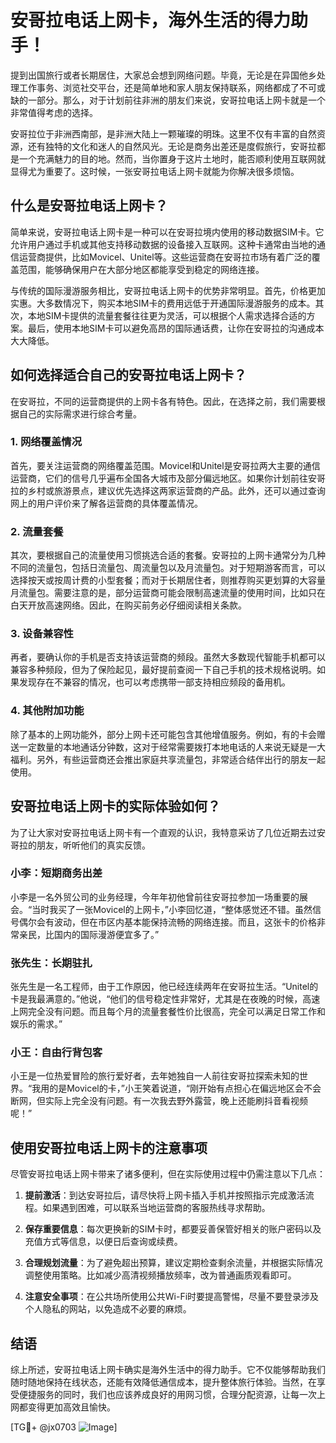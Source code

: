# 安哥拉电话上网卡，海外生活的得力助手！

提到出国旅行或者长期居住，大家总会想到网络问题。毕竟，无论是在异国他乡处理工作事务、浏览社交平台，还是简单地和家人朋友保持联系，网络都成了不可或缺的一部分。那么，对于计划前往非洲的朋友们来说，安哥拉电话上网卡就是一个非常值得考虑的选择。

安哥拉位于非洲西南部，是非洲大陆上一颗璀璨的明珠。这里不仅有丰富的自然资源，还有独特的文化和迷人的自然风光。无论是商务出差还是度假旅行，安哥拉都是一个充满魅力的目的地。然而，当你置身于这片土地时，能否顺利使用互联网就显得尤为重要了。这时候，一张安哥拉电话上网卡就能为你解决很多烦恼。

## 什么是安哥拉电话上网卡？

简单来说，安哥拉电话上网卡是一种可以在安哥拉境内使用的移动数据SIM卡。它允许用户通过手机或其他支持移动数据的设备接入互联网。这种卡通常由当地的通信运营商提供，比如Movicel、Unitel等。这些运营商在安哥拉市场有着广泛的覆盖范围，能够确保用户在大部分地区都能享受到稳定的网络连接。

与传统的国际漫游服务相比，安哥拉电话上网卡的优势非常明显。首先，价格更加实惠。大多数情况下，购买本地SIM卡的费用远低于开通国际漫游服务的成本。其次，本地SIM卡提供的流量套餐往往更为灵活，可以根据个人需求选择合适的方案。最后，使用本地SIM卡可以避免高昂的国际通话费，让你在安哥拉的沟通成本大大降低。

## 如何选择适合自己的安哥拉电话上网卡？

在安哥拉，不同的运营商提供的上网卡各有特色。因此，在选择之前，我们需要根据自己的实际需求进行综合考量。

### 1. 网络覆盖情况

首先，要关注运营商的网络覆盖范围。Movicel和Unitel是安哥拉两大主要的通信运营商，它们的信号几乎遍布全国各大城市及部分偏远地区。如果你计划前往安哥拉的乡村或旅游景点，建议优先选择这两家运营商的产品。此外，还可以通过查询网上的用户评价来了解各运营商的具体覆盖情况。

### 2. 流量套餐

其次，要根据自己的流量使用习惯挑选合适的套餐。安哥拉的上网卡通常分为几种不同的流量包，包括日流量包、周流量包以及月流量包。对于短期游客而言，可以选择按天或按周计费的小型套餐；而对于长期居住者，则推荐购买更划算的大容量月流量包。需要注意的是，部分运营商可能会限制高速流量的使用时间，比如只在白天开放高速网络。因此，在购买前务必仔细阅读相关条款。

### 3. 设备兼容性

再者，要确认你的手机是否支持该运营商的频段。虽然大多数现代智能手机都可以兼容多种频段，但为了保险起见，最好提前查阅一下自己手机的技术规格说明。如果发现存在不兼容的情况，也可以考虑携带一部支持相应频段的备用机。

### 4. 其他附加功能

除了基本的上网功能外，部分上网卡还可能包含其他增值服务。例如，有的卡会赠送一定数量的本地通话分钟数，这对于经常需要拨打本地电话的人来说无疑是一大福利。另外，有些运营商还会推出家庭共享流量包，非常适合结伴出行的朋友一起使用。

## 安哥拉电话上网卡的实际体验如何？

为了让大家对安哥拉电话上网卡有一个直观的认识，我特意采访了几位近期去过安哥拉的朋友，听听他们的真实反馈。

### 小李：短期商务出差

小李是一名外贸公司的业务经理，今年年初他曾前往安哥拉参加一场重要的展会。“当时我买了一张Movicel的上网卡，”小李回忆道，“整体感觉还不错。虽然信号偶尔会有波动，但在市区内基本能保持流畅的网络连接。而且，这张卡的价格非常亲民，比国内的国际漫游便宜多了。”

### 张先生：长期驻扎

张先生是一名工程师，由于工作原因，他已经连续两年在安哥拉生活。“Unitel的卡是我最满意的。”他说，“他们的信号稳定性非常好，尤其是在夜晚的时候，高速上网完全没有问题。而且每个月的流量套餐性价比很高，完全可以满足日常工作和娱乐的需求。”

### 小王：自由行背包客

小王是一位热爱冒险的旅行爱好者，去年她独自一人前往安哥拉探索未知的世界。“我用的是Movicel的卡，”小王笑着说道，“刚开始有点担心在偏远地区会不会断网，但实际上完全没有问题。有一次我去野外露营，晚上还能刷抖音看视频呢！”

## 使用安哥拉电话上网卡的注意事项

尽管安哥拉电话上网卡带来了诸多便利，但在实际使用过程中仍需注意以下几点：

1. **提前激活**：到达安哥拉后，请尽快将上网卡插入手机并按照指示完成激活流程。如果遇到困难，可以联系当地运营商的客服热线寻求帮助。

2. **保存重要信息**：每次更换新的SIM卡时，都要妥善保管好相关的账户密码以及充值方式等信息，以便日后查询或续费。

3. **合理规划流量**：为了避免超出预算，建议定期检查剩余流量，并根据实际情况调整使用策略。比如减少高清视频播放频率，改为普通画质观看即可。

4. **注意安全事项**：在公共场所使用公共Wi-Fi时要提高警惕，尽量不要登录涉及个人隐私的网站，以免造成不必要的麻烦。

## 结语

综上所述，安哥拉电话上网卡确实是海外生活中的得力助手。它不仅能够帮助我们随时随地保持在线状态，还能有效降低通信成本，提升整体旅行体验。当然，在享受便捷服务的同时，我们也应该养成良好的用网习惯，合理分配资源，让每一次上网都变得更加高效且愉快。

[TG💪+ @jx0703 ![Image](https://github.com/user-attachments/assets/dbca1d08-cadb-493c-b0ec-ad6f7a83f270)]